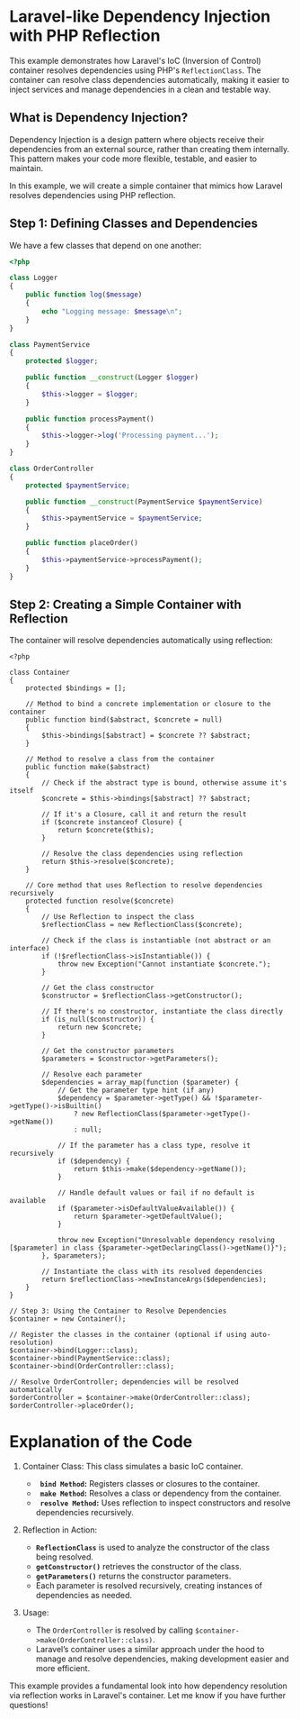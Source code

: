 # Laravel-like Dependency Injection with PHP Reflection

This example demonstrates how Laravel's IoC (Inversion of Control) container resolves dependencies using PHP's `ReflectionClass`. The container can resolve class dependencies automatically, making it easier to inject services and manage dependencies in a clean and testable way.

## What is Dependency Injection?

Dependency Injection is a design pattern where objects receive their dependencies from an external source, rather than creating them internally. This pattern makes your code more flexible, testable, and easier to maintain.

In this example, we will create a simple container that mimics how Laravel resolves dependencies using PHP reflection.

## Step 1: Defining Classes and Dependencies

We have a few classes that depend on one another:

```php
<?php

class Logger
{
    public function log($message)
    {
        echo "Logging message: $message\n";
    }
}

class PaymentService
{
    protected $logger;

    public function __construct(Logger $logger)
    {
        $this->logger = $logger;
    }

    public function processPayment()
    {
        $this->logger->log('Processing payment...');
    }
}

class OrderController
{
    protected $paymentService;

    public function __construct(PaymentService $paymentService)
    {
        $this->paymentService = $paymentService;
    }

    public function placeOrder()
    {
        $this->paymentService->processPayment();
    }
}
```

## Step 2: Creating a Simple Container with Reflection
The container will resolve dependencies automatically using reflection:

```
<?php

class Container
{
    protected $bindings = [];

    // Method to bind a concrete implementation or closure to the container
    public function bind($abstract, $concrete = null)
    {
        $this->bindings[$abstract] = $concrete ?? $abstract;
    }

    // Method to resolve a class from the container
    public function make($abstract)
    {
        // Check if the abstract type is bound, otherwise assume it's itself
        $concrete = $this->bindings[$abstract] ?? $abstract;

        // If it's a Closure, call it and return the result
        if ($concrete instanceof Closure) {
            return $concrete($this);
        }

        // Resolve the class dependencies using reflection
        return $this->resolve($concrete);
    }

    // Core method that uses Reflection to resolve dependencies recursively
    protected function resolve($concrete)
    {
        // Use Reflection to inspect the class
        $reflectionClass = new ReflectionClass($concrete);

        // Check if the class is instantiable (not abstract or an interface)
        if (!$reflectionClass->isInstantiable()) {
            throw new Exception("Cannot instantiate $concrete.");
        }

        // Get the class constructor
        $constructor = $reflectionClass->getConstructor();

        // If there's no constructor, instantiate the class directly
        if (is_null($constructor)) {
            return new $concrete;
        }

        // Get the constructor parameters
        $parameters = $constructor->getParameters();

        // Resolve each parameter
        $dependencies = array_map(function ($parameter) {
            // Get the parameter type hint (if any)
            $dependency = $parameter->getType() && !$parameter->getType()->isBuiltin()
                ? new ReflectionClass($parameter->getType()->getName())
                : null;

            // If the parameter has a class type, resolve it recursively
            if ($dependency) {
                return $this->make($dependency->getName());
            }

            // Handle default values or fail if no default is available
            if ($parameter->isDefaultValueAvailable()) {
                return $parameter->getDefaultValue();
            }

            throw new Exception("Unresolvable dependency resolving [$parameter] in class {$parameter->getDeclaringClass()->getName()}");
        }, $parameters);

        // Instantiate the class with its resolved dependencies
        return $reflectionClass->newInstanceArgs($dependencies);
    }
}

// Step 3: Using the Container to Resolve Dependencies
$container = new Container();

// Register the classes in the container (optional if using auto-resolution)
$container->bind(Logger::class);
$container->bind(PaymentService::class);
$container->bind(OrderController::class);

// Resolve OrderController; dependencies will be resolved automatically
$orderController = $container->make(OrderController::class);
$orderController->placeOrder();

```

# Explanation of the Code

1. Container Class: This class simulates a basic IoC container.
      - **` bind Method`:** Registers classes or closures to the container.
      - **` make Method`:** Resolves a class or dependency from the container.
      - **` resolve Method`:** Uses reflection to inspect constructors and resolve dependencies recursively.
  
2. Reflection in Action:
      - **`ReflectionClass`** is used to analyze the constructor of the class being resolved.
      - **`getConstructor()`** retrieves the constructor of the class.
      - **`getParameters()`** returns the constructor parameters.
      - Each parameter is resolved recursively, creating instances of dependencies as needed.

        
3. Usage:
      - The `OrderController` is resolved by calling `$container->make(OrderController::class)`.
      - Laravel’s container uses a similar approach under the hood to manage and resolve dependencies, making development easier and more efficient.
  

This example provides a fundamental look into how dependency resolution via reflection works in Laravel's container. Let me know if you have further questions!


